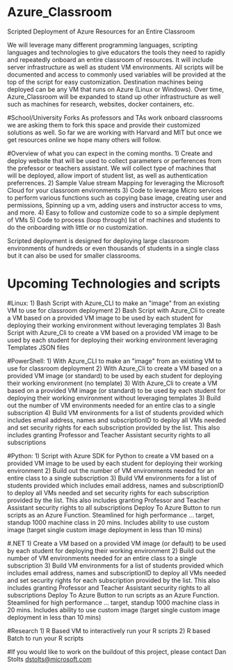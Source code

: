 # Azure_Classroom
Scripted Deployment of Azure Resources for an Entire Classroom

We will leverage many different programming languages, scripting languages and technologies to give educators the tools they need to rapidly and repeatedly onboard an entire classroom of resources.  It will include server infrastructure as well as student VM environments.  All scripts will be documented and access to commonly used variables will be provided at the top of the script for easy customization. Destination machines being deployed can be any VM that runs on Azure (Linux or Windows).  Over time, Azure_Classroom will be expanded to stand up other infrastructure as well such as machines for research, websites, docker containers, etc.

#School/University Forks
As professors and TAs work onboard classrooms we are asking them to fork this space and provide their customized solutions as well.  So far we are working with Harvard and MIT but once we get resources online we hope many others will follow.

#Overview of what you can expect in the coming months. 
    1) Create and deploy website that will be used to collect parameters or perferences from the prefessor or teachers assistant. We will collect type of machines that will be deployed, allow import of student list, as well as authentication preferrences.
    2) Sample Value stream Mapping for leveraging the Microsoft Cloud for your classroom environments
    3) Code to leverage Micro services to perform various functions such as copying base image, creating user and permissions, Spinning up a vm, adding users and instructor access to vms, and more.
    4) Easy to follow and customize code to so a simple deplyment of VMs
    5) Code to process (loop through) list of machines and students to do the onboarding with little or no customization. 


Scripted deployment is designed for deploying large classroom environments of hundreds or even thousands of students in a single class but it can also be used for smaller classrooms.

# Upcoming Technologies and scripts
#Linux:
    1) Bash Script with Azure_CLI to make an "image" from an existing VM to use for classroom deployment
    2) Bash Script with Azure_Cli to create a VM based on a provided VM image to be used by each student for deploying their working environment without leveraging templates
    3) Bash Script with Azure_Cli to create a VM based on a provided VM image to be used by each student for deploying their working environment leveraging Templates JSON files
    
#PowerShell: 
    1) With Azure_CLI to make an "image" from an existing VM to use for classroom deployment
    2) With Azure_Cli to create a VM based on a provided VM image (or standard) to be used by each student for deploying their working environment (no template)
    3) With Azure_Cli to create a VM based on a provided VM image (or standard) to be used by each student for deploying their working environment without leveraging templates
    3) Build out the number of VM environments needed for an entire clas to a single subscription 
    4) Build VM environments for a list of students provided which includes email address, names and subscriptionID to deploy all VMs needed and set security rights for each subscription provided by the list.  This also includes granting Professor and Teacher Assistant security rights to all subscriptions
    
#Python: 
    1) Script with Azure SDK for Python to create a VM based on a provided VM image to be used by each student for deploying their working environment
    2) Build out the number of VM environments needed for an entire class to a single subscription 
    3) Build VM environments for a list of students provided which includes email address, names and subscriptionID to deploy all VMs needed and set security rights for each subscription provided by the list.  This also includes granting Professor and Teacher Assistant security rights to all subscriptions 
        Deploy To Azure Button to run scripts as an Azure Function. Steamlined for high performance ... target, standup 1000 machine class in 20 mins.  Includes ability to use custom image (target single custom image deployment in less than 10 mins)
        
#.NET
    1) Create a VM based on a provided VM image (or default) to be used by each student for deploying their working environment
    2) Build out the number of VM environments needed for an entire class to a single subscription 
    3) Build VM environments for a list of students provided which includes email address, names and subscriptionID to deploy all VMs needed and set security rights for each subscription provided by the list.  This also includes granting Professor and Teacher Assistant security rights to all subscriptions 
        Deploy To Azure Button to run scripts as an Azure Function. Steamlined for high performance ... target, standup 1000 machine class in 20 mins.  Includes ability to use custom image (target single custom image deployment in less than 10 mins)

#Research 
    1) R Based VM to interactively run your R scripts
    2) R based Batch to run your R scripts

#If you would like to work on the buildout of this project, please contact Dan Stolts dstolts@microsoft.com

